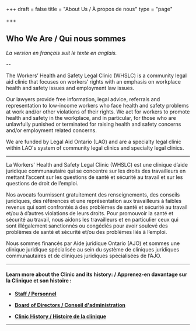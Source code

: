 +++
draft = false
title = "About Us / À propos de nous"
type = "page"

+++
## **Who We Are / Qui nous sommes**

_La version en français suit le texte en anglais._

--

The Workers’ Health and Safety Legal Clinic (WHSLC) is a community legal aid clinic that focuses on workers’ rights with an emphasis on workplace health and safety issues and employment law issues.

Our lawyers provide free information, legal advice, referrals and representation to low-income workers who face health and safety problems at work and/or other violations of their rights. We act for workers to promote health and safety in the workplace, and in particular, for those who are unlawfully punished or terminated for raising health and safety concerns and/or employment related concerns.

We are funded by Legal Aid Ontario (LAO) and are a specialty legal clinic within LAO's system of community legal clinics and specialty legal clinics.

***

La Workers' Health and Safety Legal Clinic (WHSLC) est une clinique d’aide juridique communautaire qui se concentre sur les droits des travailleurs en mettant l’accent sur les questions de santé et sécurité au travail et sur les questions de droit de l’emploi.

Nos avocats fournissent gratuitement des renseignements, des conseils juridiques, des références et une représentation aux travailleurs à faibles revenus qui sont confrontés à des problèmes de santé et sécurité au travail et/ou à d’autres violations de leurs droits. Pour promouvoir la santé et sécurité au travail, nous aidons les travailleurs et en particulier ceux qui sont illégalement sanctionnés ou congédiés pour avoir soulevé des problèmes de santé et sécurité et/ou des problèmes liés à l’emploi.

Nous sommes financés par Aide juridique Ontario (AJO) et sommes une clinique juridique spécialisée au sein du système de cliniques juridiques communautaires et de cliniques juridiques spécialisées de l’AJO.

* * *

#### Learn more about the Clinic and its history: / Apprenez-en davantage sur la Clinique et son histoire :

*   [**Staff / Personnel**](/menu/aboutus/staff/)

*   [**Board of Directors / Conseil d'administration**](/menu/aboutus/board-of-directors/)

*   [**Clinic History / Histoire de la clinique**](/menu/aboutus/clinic-history/)

* * *
